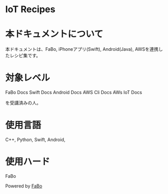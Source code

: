 IoT Recipes
=======

# 本ドキュメントについて

本ドキュメントは、FaBo, iPhoneアプリ(Swift), Android(Java), AWSを連携したレシピ集です。

# 対象レベル

FaBo Docs
Swift Docs
Android Docs
AWS Cli Docs
AWs IoT Docs

を受講済みの人。

# 使用言語

C++, Python, Swift, Android,

# 使用ハード

FaBo


Powered by [FaBo](http://www.fabo.io)